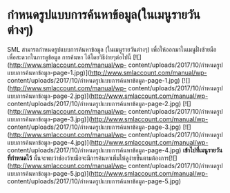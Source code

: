 # กำหนดรูปแบบการค้นหาข้อมูล(ในเมนูรายวันต่างๆ)

SML สามารถกำหนดรูปแบบการค้นหาข้อมูล (ในเมนูรายวันต่างๆ)
เพื่อให้ออกมาในเมนูฝั่งซ้ายมือเพื่อสะดวกในการดูข้อมูล การค้นหา
ได้โดยวิธีง่ายๆต่อไปนี้ [![](http://www.smlaccount.com/manual/wp-
content/uploads/2017/10/กำหนดรูปแบบการค้นหาข้อมูล-page-1.jpg)](http://www.smlaccount.com/manual/wp-
content/uploads/2017/10/กำหนดรูปแบบการค้นหาข้อมูล-page-1.jpg)
[![](http://www.smlaccount.com/manual/wp-
content/uploads/2017/10/กำหนดรูปแบบการค้นหาข้อมูล-page-2.jpg)](http://www.smlaccount.com/manual/wp-
content/uploads/2017/10/กำหนดรูปแบบการค้นหาข้อมูล-page-2.jpg)
[![](http://www.smlaccount.com/manual/wp-
content/uploads/2017/10/กำหนดรูปแบบการค้นหาข้อมูล-page-3.jpg)](http://www.smlaccount.com/manual/wp-
content/uploads/2017/10/กำหนดรูปแบบการค้นหาข้อมูล-page-3.jpg)
[![](http://www.smlaccount.com/manual/wp-
content/uploads/2017/10/กำหนดรูปแบบการค้นหาข้อมูล-page-4.jpg)](http://www.smlaccount.com/manual/wp-
content/uploads/2017/10/กำหนดรูปแบบการค้นหาข้อมูล-page-4.jpg)
**เข้าไปที่เมนูรายวันที่กำหนดไว้**
นั้นจะพบว่าช่องว้ายมือจะมีการค้นหาเพิ่มให้ดูง่ายขึ้นตามต้องการ[![](http://www.smlaccount.com/manual/wp-
content/uploads/2017/10/กำหนดรูปแบบการค้นหาข้อมูล-page-5.jpg)](http://www.smlaccount.com/manual/wp-
content/uploads/2017/10/กำหนดรูปแบบการค้นหาข้อมูล-page-5.jpg)

